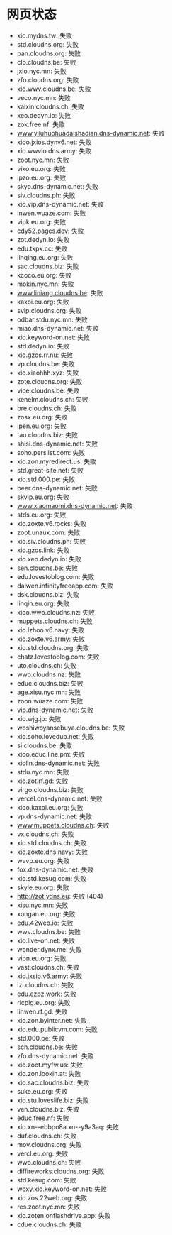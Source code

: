 # 网页状态
- xio.mydns.tw: 失败
- std.cloudns.org: 失败
- pan.cloudns.org: 失败
- clo.cloudns.be: 失败
- jxio.nyc.mn: 失败
- zfo.cloudns.org: 失败
- xio.wwv.cloudns.be: 失败
- veco.nyc.mn: 失败
- kaixin.cloudns.ch: 失败
- xeo.dedyn.io: 失败
- zok.free.nf: 失败
- www.yiluhuohuadaishadian.dns-dynamic.net: 失败
- xioo.jxios.dynv6.net: 失败
- xio.wwvio.dns.army: 失败
- zoot.nyc.mn: 失败
- viko.eu.org: 失败
- ipzo.eu.org: 失败
- skyo.dns-dynamic.net: 失败
- siv.cloudns.ph: 失败
- xio.vip.dns-dynamic.net: 失败
- inwen.wuaze.com: 失败
- vipk.eu.org: 失败
- cdy52.pages.dev: 失败
- zot.dedyn.io: 失败
- edu.tkpk.cc: 失败
- linqing.eu.org: 失败
- sac.cloudns.biz: 失败
- kcoco.eu.org: 失败
- mokin.nyc.mn: 失败
- www.liniang.cloudns.be: 失败
- kaxoi.eu.org: 失败
- svip.cloudns.org: 失败
- odbar.stdu.nyc.mn: 失败
- miao.dns-dynamic.net: 失败
- xio.keyword-on.net: 失败
- std.dedyn.io: 失败
- xio.gzos.rr.nu: 失败
- vp.cloudns.be: 失败
- xio.xiaohhh.xyz: 失败
- zote.cloudns.org: 失败
- vice.cloudns.be: 失败
- kenelm.cloudns.ch: 失败
- bre.cloudns.ch: 失败
- zosx.eu.org: 失败
- ipen.eu.org: 失败
- tau.cloudns.biz: 失败
- shisi.dns-dynamic.net: 失败
- soho.perslist.com: 失败
- xio.zon.myredirect.us: 失败
- std.great-site.net: 失败
- xio.std.000.pe: 失败
- beer.dns-dynamic.net: 失败
- skvip.eu.org: 失败
- www.xiaomaomi.dns-dynamic.net: 失败
- stds.eu.org: 失败
- xio.zoxte.v6.rocks: 失败
- zoot.unaux.com: 失败
- xio.siv.cloudns.ph: 失败
- xio.gzos.link: 失败
- xio.xeo.dedyn.io: 失败
- sen.cloudns.be: 失败
- edu.lovestoblog.com: 失败
- daiwen.infinityfreeapp.com: 失败
- dsk.cloudns.biz: 失败
- linqin.eu.org: 失败
- xioo.wwo.cloudns.nz: 失败
- muppets.cloudns.ch: 失败
- xio.lzhoo.v6.navy: 失败
- xio.zoxte.v6.army: 失败
- xio.std.cloudns.org: 失败
- chatz.lovestoblog.com: 失败
- uto.cloudns.ch: 失败
- wwo.cloudns.nz: 失败
- educ.cloudns.biz: 失败
- age.xisu.nyc.mn: 失败
- zoon.wuaze.com: 失败
- vip.dns-dynamic.net: 失败
- xio.wjg.jp: 失败
- woshiwoyansebuya.cloudns.be: 失败
- xio.soho.lovedub.net: 失败
- si.cloudns.be: 失败
- xioo.educ.line.pm: 失败
- xiolin.dns-dynamic.net: 失败
- stdu.nyc.mn: 失败
- xio.zot.rf.gd: 失败
- virgo.cloudns.biz: 失败
- vercel.dns-dynamic.net: 失败
- xioo.kaxoi.eu.org: 失败
- vp.dns-dynamic.net: 失败
- www.muppets.cloudns.ch: 失败
- vx.cloudns.ch: 失败
- xio.std.cloudns.ch: 失败
- xio.zoxte.dns.navy: 失败
- wvvp.eu.org: 失败
- fox.dns-dynamic.net: 失败
- xio.std.kesug.com: 失败
- skyle.eu.org: 失败
- http://zot.ydns.eu: 失败 (404)
- xisu.nyc.mn: 失败
- xongan.eu.org: 失败
- edu.42web.io: 失败
- wwv.cloudns.be: 失败
- xio.live-on.net: 失败
- wonder.dynx.me: 失败
- vipn.eu.org: 失败
- vast.cloudns.ch: 失败
- xio.jxsio.v6.army: 失败
- lzi.cloudns.ch: 失败
- edu.ezpz.work: 失败
- ricpig.eu.org: 失败
- linwen.rf.gd: 失败
- xio.zon.byinter.net: 失败
- xio.edu.publicvm.com: 失败
- std.000.pe: 失败
- sch.cloudns.be: 失败
- zfo.dns-dynamic.net: 失败
- xio.zoot.myfw.us: 失败
- xio.zon.lookin.at: 失败
- xio.sac.cloudns.biz: 失败
- suke.eu.org: 失败
- xio.stu.loveslife.biz: 失败
- ven.cloudns.biz: 失败
- educ.free.nf: 失败
- xio.xn--ebbpo8a.xn--y9a3aq: 失败
- duf.cloudns.ch: 失败
- mov.cloudns.org: 失败
- vercl.eu.org: 失败
- wwo.cloudns.ch: 失败
- diffireworks.cloudns.org: 失败
- std.kesug.com: 失败
- woxy.xio.keyword-on.net: 失败
- xio.zos.22web.org: 失败
- res.zoot.nyc.mn: 失败
- xio.zoten.onflashdrive.app: 失败
- cdue.cloudns.ch: 失败
